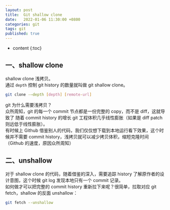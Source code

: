 ```yaml
---
layout: post
title:  Git shallow clone
date:   2022-01-06 11:30:00 +0800
categories: git
tags: git
published: true
---
```


* content
{:toc}

## 一、shallow clone

shallow clone 浅拷贝。<br>
通过 `depth` 控制 git history 的数量就叫做 git shallow clone。

```bash
git clone -–depth [depth] [remote-url]
```

git 为什么需要浅拷贝？<br>
众所周知，git 的每一个 commit 节点都是一份完整的 copy，而不是 diff，这就导致了 随着 commit history 的增长 git 工程体积几乎线性膨胀（如果是 diff patch 则远低于线性膨胀）。<br>
有时候上 Github 借鉴别人的代码，我们仅仅想下载到本地运行看下效果，这个时候并不需要 commit history，浅拷贝就可以减少拷贝体积，缩短克隆时间（Github 的速度，原因众所周知）

## 二、unshallow

对于 shallow clone 的代码，随着借鉴的深入，需要追踪 history 了解原作者的设计意图，这个时候 git log 发现本地只有一个 commit 记录。<br>
如何做才可以把完整的 commit history 重新拉下来呢？很简单，拉取对应 git fetch，shallow 的反面 unshallow：

```bash
git fetch --unshallow
```

<!-- https://www.perforce.com/blog/vcs/git-beyond-basics-using-shallow-clones -->
<!-- https://ssoor.github.io/2020/03/25/git-clone-depth/ -->